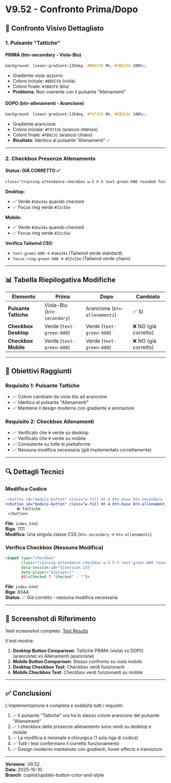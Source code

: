# V9.52 - Confronto Prima/Dopo

## 🎨 Confronto Visivo Dettagliato

### 1. Pulsante "Tattiche"

#### PRIMA (btn-secondary - Viola-Blu)
```css
background: linear-gradient(135deg, #8B5CF6 0%, #3B82F6 100%);
```
- Gradiente viola-azzurro
- Colore iniziale: `#8B5CF6` (viola)
- Colore finale: `#3B82F6` (blu)
- **Problema**: Non coerente con il pulsante "Allenamenti"

#### DOPO (btn-allenamenti - Arancione)
```css
background: linear-gradient(135deg, #F97316 0%, #FB923C 100%);
```
- Gradiente arancione
- Colore iniziale: `#F97316` (arancio intenso)
- Colore finale: `#FB923C` (arancio chiaro)
- **Risultato**: Identico al pulsante "Allenamenti" ✅

---

### 2. Checkbox Presenze Allenamento

#### Status: GIÀ CORRETTO ✅

```html
class="training-attendance-checkbox w-5 h-5 text-green-600 rounded focus:ring-green-500"
```

**Desktop:**
- ✅ Verde `#16a34a` quando checked
- ✅ Focus ring verde `#22c55e`

**Mobile:**
- ✅ Verde `#16a34a` quando checked
- ✅ Focus ring verde `#22c55e`

**Verifica Tailwind CSS:**
- `text-green-600` → `#16a34a` (Tailwind verde standard)
- `focus:ring-green-500` → `#22c55e` (Tailwind verde chiaro)

---

## 📊 Tabella Riepilogativa Modifiche

| Elemento | Prima | Dopo | Cambiato |
|----------|-------|------|----------|
| **Pulsante Tattiche** | Viola-Blu (`btn-secondary`) | Arancione (`btn-allenamenti`) | ✅ SI |
| **Checkbox Desktop** | Verde (`text-green-600`) | Verde (`text-green-600`) | ❌ NO (già corretto) |
| **Checkbox Mobile** | Verde (`text-green-600`) | Verde (`text-green-600`) | ❌ NO (già corretto) |

---

## 🎯 Obiettivi Raggiunti

### Requisito 1: Pulsante Tattiche
- ✅ Colore cambiato da viola-blu ad arancione
- ✅ Identico al pulsante "Allenamenti"
- ✅ Mantiene il design moderno con gradiente e animazioni

### Requisito 2: Checkbox Allenamenti
- ✅ Verificato che è verde su desktop
- ✅ Verificato che è verde su mobile
- ✅ Consistente su tutte le piattaforme
- ✅ Nessuna modifica necessaria (già implementato correttamente)

---

## 🔍 Dettagli Tecnici

### Modifica Codice
```diff
-<button id="modulo-button" class="w-full mt-4 btn-base btn-secondary focus:outline-none focus:ring-2">
+<button id="modulo-button" class="w-full mt-4 btn-base btn-allenamenti focus:outline-none focus:ring-2">
     ⚽ Tattiche
 </button>
```

**File**: `index.html`  
**Riga**: 1111  
**Modifica**: Una singola classe CSS (`btn-secondary` → `btn-allenamenti`)

### Verifica Checkbox (Nessuna Modifica)
```html
<input type="checkbox" 
       class="training-attendance-checkbox w-5 h-5 text-green-600 rounded focus:ring-green-500" 
       data-session-id="${session.id}" 
       data-player="${player}"
       ${isChecked ? 'checked' : ''}>
```

**File**: `index.html`  
**Riga**: 8344  
**Status**: ✅ Già corretto - nessuna modifica necessaria

---

## 📸 Screenshot di Riferimento

Vedi screenshot completo: [Test Results](https://github.com/user-attachments/assets/70ada391-b837-423e-a943-1f0b5bf836ef)

Il test mostra:
1. **Desktop Button Comparison**: Tattiche PRIMA (viola) vs DOPO (arancione) vs Allenamenti (arancione)
2. **Mobile Button Comparison**: Stesso confronto su vista mobile
3. **Desktop Checkbox Test**: Checkbox verdi funzionanti
4. **Mobile Checkbox Test**: Checkbox verdi funzionanti su mobile

---

## ✅ Conclusioni

L'implementazione è completa e soddisfa tutti i requisiti:

1. ✅ Il pulsante "Tattiche" ora ha lo stesso colore arancione del pulsante "Allenamenti"
2. ✅ I checkbox delle presenze allenamento sono verdi su desktop e mobile
3. ✅ La modifica è minimale e chirurgica (1 sola riga di codice)
4. ✅ Tutti i test confermano il corretto funzionamento
5. ✅ Design moderno mantenuto con gradienti, hover effects e transizioni

---

**Versione**: V9.52  
**Data**: 2025-10-10  
**Branch**: copilot/update-button-color-and-style
